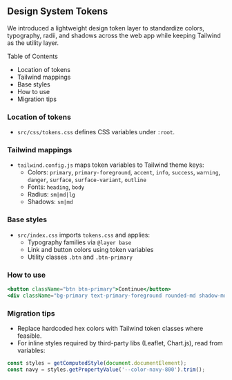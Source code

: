 ## Design System Tokens

We introduced a lightweight design token layer to standardize colors, typography, radii, and shadows across the web app while keeping Tailwind as the utility layer.

Table of Contents
- Location of tokens
- Tailwind mappings
- Base styles
- How to use
- Migration tips

### Location of tokens
- `src/css/tokens.css` defines CSS variables under `:root`.

### Tailwind mappings
- `tailwind.config.js` maps token variables to Tailwind theme keys:
  - Colors: `primary`, `primary-foreground`, `accent`, `info`, `success`, `warning`, `danger`, `surface`, `surface-variant`, `outline`
  - Fonts: `heading`, `body`
  - Radius: `sm|md|lg`
  - Shadows: `sm|md`

### Base styles
- `src/index.css` imports `tokens.css` and applies:
  - Typography families via `@layer base`
  - Link and button colors using token variables
  - Utility classes `.btn` and `.btn-primary`

### How to use
```jsx
<button className="btn btn-primary">Continue</button>
<div className="bg-primary text-primary-foreground rounded-md shadow-md">...</div>
```

### Migration tips
- Replace hardcoded hex colors with Tailwind token classes where feasible.
- For inline styles required by third-party libs (Leaflet, Chart.js), read from variables:
```js
const styles = getComputedStyle(document.documentElement);
const navy = styles.getPropertyValue('--color-navy-800').trim();
```

